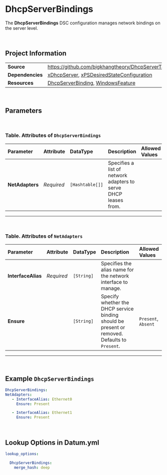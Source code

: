 # DhcpServerBindings

The **DhcpServerBindings** DSC configuration manages network bindings on the server level.

<br />

## Project Information

|                  |                                                                                                               |
| ---------------- | ------------------------------------------------------------------------------------------------------------- |
| **Source**       | https://github.com/bigkhangtheory/DhcpServerTasks/tree/master/DhcpServerTasks/DscResources/DhcpServerBindings |
| **Dependencies** | [xDhcpServer][xDhcpServer], [xPSDesiredStateConfiguration][xPSDesiredStateConfiguration]                      |
| **Resources**    | [DhcpServerBinding][DhcpServerBinding], [WindowsFeature][WindowsFeature]                                      |

<br />

## Parameters

<br />

### Table. Attributes of `DhcpServerBindings`

| Parameter       | Attribute  | DataType        | Description                                                     | Allowed Values |
| :-------------- | :--------- | :-------------- | :-------------------------------------------------------------- | :------------- |
| **NetAdapters** | *Required* | `[Hashtable[]]` | Specifies a list of network adapters to serve DHCP leases from. |                |

---

<br />

### Table. Attributes of `NetAdapters`

| Parameter          | Attribute  | DataType   | Description                                                                                   | Allowed Values      |
| :----------------- | :--------- | :--------- | :-------------------------------------------------------------------------------------------- | :------------------ |
| **InterfaceAlias** | *Required* | `[String]` | Specifies the alias name for the network interface to manage.                                 |                     |
| **Ensure**         |            | `[String]` | Specify whether the DHCP service binding should be present or removed. Defaults to `Present`. | `Present`, `Absent` |

---

<br />

## Example `DhcpServerBindings`

```yaml
DhcpServerBindings:
NetAdapters:
   - InterfaceAlias: Ethernet0
     Ensure: Present

   - InterfaceAlias: Ethernet1
     Ensure: Present

```

<br />

## Lookup Options in Datum.yml

```yaml
lookup_options:

  DhcpServerBindings:
    merge_hash: deep

```

<br />

[Indented.Net.IP]: https://github.com/indented-automation/Indented.Net.IP
[xDhcpServer]: https://github.com/dsccommunity/xDhcpServer
[xPSDesiredStateConfiguration]: https://github.com/dsccommunity/xPSDesiredStateConfiguration
[DhcpScopeOptionValue]: https://github.com/dsccommunity/xDhcpServer
[xDhcpServerAuthorization]: https://github.com/dsccommunity/xDhcpServer
[DhcpServerBinding]: https://github.com/dsccommunity/xDhcpServer
[DhcpServerExclusionRange]: https://github.com/dsccommunity/xDhcpServer
[xDhcpServerOptionDefinition]: https://github.com/dsccommunity/xDhcpServer
[DhcpServerOptionValue]: https://github.com/dsccommunity/xDhcpServer
[xDhcpServerReservation]: https://github.com/dsccommunity/xDhcpServer
[xDhcpServerScope]: https://github.com/dsccommunity/xDhcpServer
[Script]: https://github.com/dsccommunity/xPSDesiredStateConfiguration
[WindowsFeature]: https://github.com/dsccommunity/xPSDesiredStateConfiguration
